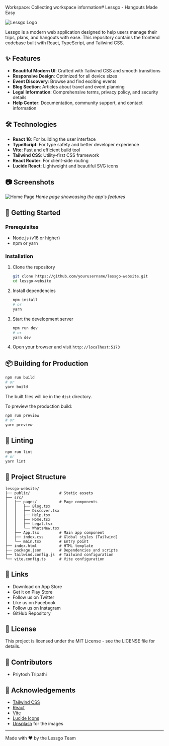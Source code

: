 Workspace: Collecting workspace information# Lessgo - Hangouts Made Easy

![Lessgo Logo](https://lessgo-asset.s3.ap-south-1.amazonaws.com/images/logo.png)

Lessgo is a modern web application designed to help users manage their trips, plans, and hangouts with ease. This repository contains the frontend codebase built with React, TypeScript, and Tailwind CSS.

## ✨ Features

- **Beautiful Modern UI**: Crafted with Tailwind CSS and smooth transitions
- **Responsive Design**: Optimized for all device sizes
- **Event Discovery**: Browse and find exciting events
- **Blog Section**: Articles about travel and event planning
- **Legal Information**: Comprehensive terms, privacy policy, and security details
- **Help Center**: Documentation, community support, and contact information

## 🛠️ Technologies

- **React 18**: For building the user interface
- **TypeScript**: For type safety and better developer experience
- **Vite**: Fast and efficient build tool
- **Tailwind CSS**: Utility-first CSS framework
- **React Router**: For client-side routing
- **Lucide React**: Lightweight and beautiful SVG icons

## 📷 Screenshots

![Home Page](https://lessgo-asset.s3.ap-south-1.amazonaws.com/images/splash_event.jpg)
*Home page showcasing the app's features*

## 🚀 Getting Started

### Prerequisites

- Node.js (v16 or higher)
- npm or yarn

### Installation

1. Clone the repository
   ```bash
   git clone https://github.com/yourusername/lessgo-website.git
   cd lessgo-website
   ```

2. Install dependencies
   ```bash
   npm install
   # or
   yarn
   ```

3. Start the development server
   ```bash
   npm run dev
   # or
   yarn dev
   ```

4. Open your browser and visit `http://localhost:5173`

## 📦 Building for Production

```bash
npm run build
# or
yarn build
```

The built files will be in the `dist` directory.

To preview the production build:

```bash
npm run preview
# or
yarn preview
```

## 🧪 Linting

```bash
npm run lint
# or
yarn lint
```

## 📂 Project Structure

```
lessgo-website/
├── public/             # Static assets
├── src/
│   ├── pages/          # Page components
│   │   ├── Blog.tsx
│   │   ├── Discover.tsx
│   │   ├── Help.tsx
│   │   ├── Home.tsx
│   │   ├── Legal.tsx
│   │   └── WhatsNew.tsx
│   ├── App.tsx         # Main app component
│   ├── index.css       # Global styles (Tailwind)
│   └── main.tsx        # Entry point
├── index.html          # HTML template
├── package.json        # Dependencies and scripts
├── tailwind.config.js  # Tailwind configuration
└── vite.config.ts      # Vite configuration
```

## 🔗 Links

- Download on App Store
- Get it on Play Store
- Follow us on Twitter
- Like us on Facebook
- Follow us on Instagram
- GitHub Repository

## 📄 License

This project is licensed under the MIT License - see the LICENSE file for details.

## 👥 Contributors

- Priytosh Tripathi

## 🙏 Acknowledgements

- [Tailwind CSS](https://tailwindcss.com/)
- [React](https://reactjs.org/)
- [Vite](https://vitejs.dev/)
- [Lucide Icons](https://lucide.dev/)
- [Unsplash](https://unsplash.com/) for the images

---

Made with ❤️ by the Lessgo Team
